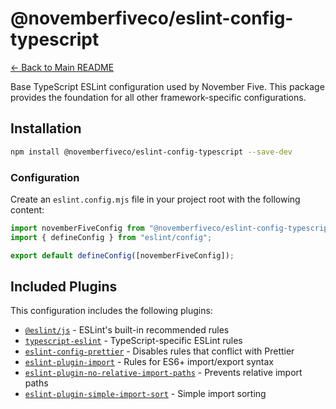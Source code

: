 # @novemberfiveco/eslint-config-typescript

[← Back to Main README](../../README.md)

Base TypeScript ESLint configuration used by November Five. This package provides the foundation for all other framework-specific configurations.

## Installation

```bash
npm install @novemberfiveco/eslint-config-typescript --save-dev
```

### Configuration

Create an `eslint.config.mjs` file in your project root with the following content:

```javascript
import novemberFiveConfig from "@novemberfiveco/eslint-config-typescript";
import { defineConfig } from "eslint/config";

export default defineConfig([novemberFiveConfig]);
```

## Included Plugins

This configuration includes the following plugins:

- [`@eslint/js`](https://github.com/eslint/eslint) - ESLint's built-in recommended rules
- [`typescript-eslint`](https://github.com/typescript-eslint/typescript-eslint) - TypeScript-specific ESLint rules
- [`eslint-config-prettier`](https://github.com/prettier/eslint-config-prettier) - Disables rules that conflict with Prettier
- [`eslint-plugin-import`](https://github.com/import-js/eslint-plugin-import) - Rules for ES6+ import/export syntax
- [`eslint-plugin-no-relative-import-paths`](https://github.com/MelvinVermeer/eslint-plugin-no-relative-import-paths) - Prevents relative import paths
- [`eslint-plugin-simple-import-sort`](https://github.com/lydell/eslint-plugin-simple-import-sort) - Simple import sorting
